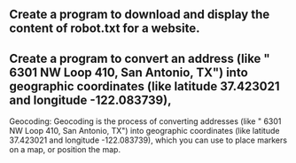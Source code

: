 ## Create a program to download and display the content of robot.txt for a website.

## Create a program to convert an address (like " 6301 NW Loop 410, San Antonio, TX") into geographic coordinates (like latitude 37.423021 and longitude -122.083739),
Geocoding: Geocoding is the process of converting addresses  (like " 6301 NW Loop 410, San Antonio, TX") into geographic coordinates (like latitude 37.423021 and longitude -122.083739), which you can use to place markers on a map, or position the map.

